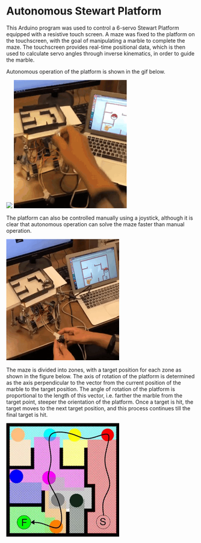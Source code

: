Autonomous Stewart Platform
=============================

This Arduino program was used to control a 6-servo Stewart Platform equipped with a resistive touch screen. A maze was fixed to the platform on the touchscreen, with the goal of manipulating a marble to complete the maze. The touchscreen provides real-time positional data, which is then used to calculate servo angles through inverse kinematics, in order to guide the marble. 

Autonomous operation of the platform is shown in the gif below.

![](auto.gif)
![](autonomous.gif)

The platform can also be controlled manually using a joystick, although it is clear that autonomous operation can solve the maze faster than manual operation.

![](manualmode.gif)

The maze is divided into zones, with a target position for each zone as shown in the figure below. The axis of rotation of the platform is determined as the axis perpendicular to the vector from the current position of the marble to the target position. The angle of rotation of the platform is proportional to the length of this vector, i.e. farther the marble from the target point, steeper the orientation of the platform. Once a target is hit, the target moves to the next target position, and this process continues till the final target is hit.

<img src="zones.JPG" width=300>
